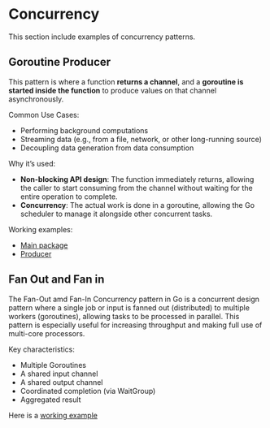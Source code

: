 # Concurrency

This section include examples of concurrency patterns.

## Goroutine Producer

This pattern is where a function **returns a channel**, and a **goroutine is started inside the function** to produce values on that channel asynchronously.

Common Use Cases:

* Performing background computations
* Streaming data (e.g., from a file, network, or other long-running source)
* Decoupling data generation from data consumption

Why it’s used:

* **Non-blocking API design**: The function immediately returns, allowing the caller to start consuming from the channel without waiting for the entire operation to complete.
* **Concurrency**: The actual work is done in a goroutine, allowing the Go scheduler to manage it alongside other concurrent tasks.

Working examples:

* [Main package](../examples/concurrent/ex1/main.go)
* [Producer](../internal/csvutil/csvutil.go)

## Fan Out and Fan in

The Fan-Out amd Fan-In Concurrency pattern in Go is a concurrent design pattern where a single job or input is fanned out (distributed) to multiple workers (goroutines), allowing tasks to be processed in parallel. This pattern is especially useful for increasing throughput and making full use of multi-core processors.

Key characteristics:

* Multiple Goroutines
* A shared input channel
* A shared output channel
* Coordinated completion (via WaitGroup)
* Aggregated result  

Here is a [working example](../examples/concurrent/ex2/main.go)
